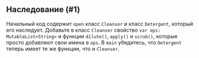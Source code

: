 ## Наследование (#1)

Начальный код содержит `open` класс `Cleanser` и класс `Detergent`, который его наследует. Добавьте в класс `Cleanser` свойство `var ops: MutableList<String>` и функции `dilute()`, `apply()` и `scrub()`, которые просто добавляют свои имена в `ops`. В `main` убедитесь, что `Detergent` теперь имеет те же функции, что и `Cleanser`.